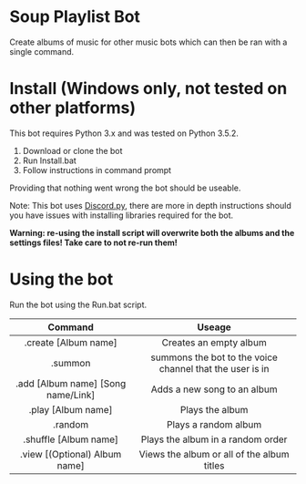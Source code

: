 # Soup Playlist Bot
Create albums of music for other music bots which can then be ran with a single command.
# Install (Windows only, not tested on other platforms)
This bot requires Python 3.x and was tested on Python 3.5.2.
1) Download or clone the bot
2) Run Install.bat
3) Follow instructions in command prompt

Providing that nothing went wrong the bot should be useable.

Note: This bot uses [Discord.py](https://github.com/Rapptz/discord.py), there are more in depth instructions should you have issues with installing libraries required for the bot.

**Warning: re-using the install script will overwrite both the albums and the settings files! Take care to not re-run them!**

# Using the bot
Run the bot using the Run.bat script.

| Command          | Useage           |
| :-------------:  |:-------------:   |
|.create [Album name] | Creates an empty album |
| .summon        | summons the bot to the voice channel that the user is in |
| .add [Album name] [Song name/Link] |Adds a new song to an album |
|.play [Album name] |Plays the album |
|.random|Plays a random album|
|.shuffle [Album name]|Plays the album in a random order|
|.view [(Optional) Album name]| Views the album or all of the album titles|
